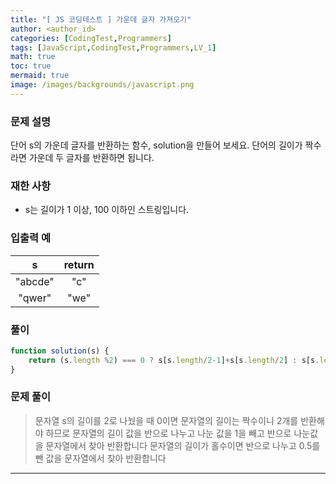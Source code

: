 ```yaml
---
title: "[ JS 코딩테스트 ] 가운데 글자 가져오기"
author: <author_id>
categories: [CodingTest,Programmers]
tags: [JavaScript,CodingTest,Programmers,LV_1]
math: true
toc: true
mermaid: true
image: /images/backgrounds/javascript.png
---
```


### 문제 설명
단어 s의 가운데 글자를 반환하는 함수, solution을 만들어 보세요. 단어의 길이가 짝수라면 가운데 두 글자를 반환하면 됩니다.

### 재한 사항
- s는 길이가 1 이상, 100 이하인 스트링입니다.

### 입출력 예

|s|return|
|:---:|:---:|
|"abcde"|"c"|
|"qwer"|"we"|

### 풀이
```javascript
function solution(s) {
    return (s.length %2) === 0 ? s[s.length/2-1]+s[s.length/2] : s[s.length/2-0.5];
}
```

### 문제 풀이
> 문자열 s의 길이를 2로 나눴을 때 0이면 문자열의 길이는 짝수이니 2개를 반환해야 하므로 문자열의 길이 값을 반으로 나누고 나눈 값을 1을 빼고  반으로 나눈값을 문자열에서 찾아 반환합니다 문자열의 길이가 홀수이면 반으로 나누고 0.5를 뺀 값을 문자열에서 찾아 반환합니다



---

